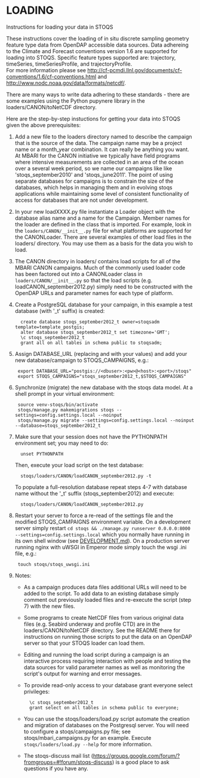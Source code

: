 LOADING
=======

Instructions for loading your data in STOQS

These instructions cover the loading of in situ discrete sampling geometry feature type 
data from OpenDAP accessible data sources.  Data adhereing to the Climate and Forecast
conventions version 1.6 are supported for loading into STOQS.  Specific feature types
supported are: trajectory, timeSeries, timeSeriesProfile, and trajectoryProfile.  
For more information please see http://cf-pcmdi.llnl.gov/documents/cf-conventions/1.6/cf-conventions.html
and http://www.nodc.noaa.gov/data/formats/netcdf/.

There are many ways to write data adhering to these standards - there are some examples
using the Python pupynere library in the loaders/CANON/toNetCDF directory.

Here are the step-by-step instuctions for getting your data into STOQS given the above
prerequisites:

1. Add a new file to the loaders directory named to describe the campaign that is 
   the source of the data.  The campaign name may be a project name or a month_year
   combination.  It can really be anything you want.  At MBARI for the CANON initiative
   we typically have field programs where intensive measurements are collected in
   an area of the ocean over a several week period, so we name our campaigns like
   like 'stoqs_september2010' and 'stoqs_june2011'.
   The point of using separate databases for campaigns is to constrain the size
   of the databases, which helps in managing them and in evolving stoqs applications
   while maintaining some level of consistent functionality of access for databases
   that are not under development.
   
2. In your new loadXXXX.py file instantiate a Loader object with the database alias name
   and a name for the Campaign.  Member names for the loader are defined in the class that
   is imported.  For example, look in the `loaders/CANON/__init__.py` file for what platforms
   are supported for the CANONLoader.  There are several examples of other load files in
   the loaders/ directory.  You may use them as a basis for the data you wish to load.

3. The CANON directory in loaders/ contains load scripts for all of the MBARI CANON
   campaigns.  Much of the commonly used loader code has been factored out into a 
   CANONLoader class in `loaders/CANON/__init__.py` so that the load scripts (e.g. 
   loadCANON_september2012.py) simply need to be constructed with the OpenDAP URLs
   and parameter names for each type of platform.

4. Create a PostgreSQL database for your campaign, in this example a test database 
  (with '_t' suffix) is created:

         create database stoqs_september2012_t owner=stoqsadm template=template_postgis;
         alter database stoqs_september2012_t set timezone='GMT';
         \c stoqs_september2012_t
         grant all on all tables in schema public to stoqsadm;

5. Assign DATABASE_URL (replacing <dbuser> <pw> <host> and <port> with your 
   values) and add your new database/campaign to STOQS_CAMPAIGNS, e.g.:

        export DATABASE_URL="postgis://<dbuser>:<pw>@<host>:<port>/stoqs"
        export STOQS_CAMPAIGNS="stoqs_september2012_t,$STOQS_CAMPAIGNS"

6. Synchronize (migrate) the new database with the stoqs data model.  At a shell prompt 
   in your virtual environment:

        source venv-stoqs/bin/activate
        stoqs/manage.py makemigrations stoqs --settings=config.settings.local --noinput
        stoqs/manage.py migrate --settings=config.settings.local --noinput --database=stoqs_september2012_t

7. Make sure that your session does not have the PYTHONPATH environment set; you may need to do:

         unset PYTHONPATH

   Then, execute your load script on the test database:

         stoqs/loaders/CANON/loadCANON_september2012.py -t

   To populate a full-resolution database repeat steps 4-7 with database name without the 
   '_t' suffix (stoqs_september2012) and execute:

         stoqs/loaders/CANON/loadCANON_september2012.py 

8. Restart your server to force a re-read of the settings file and the modified 
   STOQS_CAMPAIGNS environment variable.  On a development server simply restart 
   `cd stoqs && ./manage.py runserver 0.0.0.0:8000 --settings=config.settings.local`
   which you normally have running in its own shell window (see 
   [DEVELOPMENT.md](DEVELOPMENT.md)).  On a production server running nginx with 
   uWSGI in Emperor mode simply touch the wsgi .ini file, e.g.:

        touch stoqs/stoqs_uwsgi.ini

9. Notes:

    - As a campaign produces data files additional URLs will need to be added to the script.  To add
      data to an existing database simply comment out previously loaded files and re-execute
      the script (step 7) with the new files.
    - Some programs to create NetCDF files from various original data files (e.g. Seabird underway 
      and profile CTD) are in the loaders/CANON/toNetCDF directory.  See the README
      there for instructions on running those scripts to put the data on an OpenDAP server
      so that your STOQS loader can load them.
    - Editing and running the load script during a campaign is an interactive process requiring
      interaction with people and testing the data sources for valid parameter names as well
      as monitoring the script's output for warning and error messages.
    - To provide read-only access to your database  grant everyone select privileges:

            \c stoqs_september2012_t
            grant select on all tables in schema public to everyone;

    - You can use the stoqs/loaders/load.py script automate the creation and migration 
      of databases on the Postgresql server.  You will need to configure a stoqs/campaigns.py 
      file; see stoqs/mbari_campaigns.py for an example.  Execute `stoqs/loaders/load.py --help`
      for more information.

    - The stoqs-discuss mail list (https://groups.google.com/forum/?fromgroups=#!forum/stoqs-discuss)
      is a good place to ask questions if you have any.

